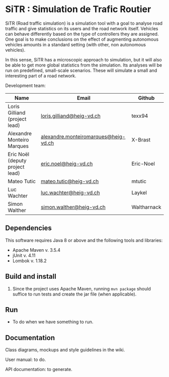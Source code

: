 # SiTR : Simulation de Trafic Routier
SiTR (Road traffic simulation) is a simulation tool with a goal to analyse road traffic and give statistics on its users
and the road network itself. Vehicles can behave differently based on the type of controllers they are assigned. One
goal is to make conclusions on the effect of augmenting autonomous vehicles amounts in a standard setting (with other,
non autonomous vehicles).

In this sense, SiTR has a microscopic approach to simulation, but it will also be able to get more global statistics
from the simulation. Its analyses will be run on predefined, small-scale scenarios. These will simulate a small
and interesting part of a road network.

Development team:

| Name                                 | Email                                | Github      |
|--------------------------------------|--------------------------------------|-------------|
| Loris Gilliand (project lead)        | loris.gilliand@heig-vd.ch            | texx94      |
| Alexandre Monteiro Marques           | alexandre.monteiromarques@heig-vd.ch | X-Brast     |
| Eric Noël (deputy project lead)      | eric.noel@heig-vd.ch                 | Eric-Noel   |
| Mateo Tutic                          | mateo.tutic@heig-vd.ch               | mtutic      |
| Luc Wachter                          | luc.wachter@heig-vd.ch               | Laykel      |
| Simon Walther                        | simon.walther@heig-vd.ch             | Waltharnack |

## Dependencies
This software requires Java 8 or above and the following tools and libraries:

- Apache Maven v. 3.5.4
- jUnit v. 4.11
- Lombok v. 1.18.2

## Build and install
1. Since the project uses Apache Maven, running `mvn package` should suffice to run tests and create the jar file (when applicable).

## Run
- To do when we have something to run.

## Documentation
Class diagrams, mockups and style guidelines in the wiki.

User manual: to do.

API documentation: to generate.